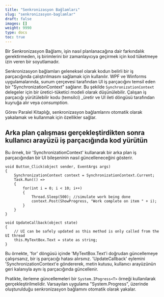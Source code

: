 ```yaml
---
title: "Senkronizasyon Bağlamları"
slug: "senkronizasyon-baglamlar"
draft: false
images: []
weight: 9990
type: docs
toc: true
---
```


Bir Senkronizasyon Bağlamı, işin nasıl planlanacağına dair farkındalık gerektirmeden, iş birimlerini bir zamanlayıcıya geçirmek için kod tüketmeye izin veren bir soyutlamadır.

Senkronizasyon bağlamları geleneksel olarak kodun belirli bir iş parçacığında çalıştırılmasını sağlamak için kullanılır. WPF ve Winforms uygulamalarında, sunum çerçevesi tarafından UI iş parçacığını temsil eden bir "SynchronizationContext" sağlanır. Bu şekilde `SynchronizationContext` delegeler için bir üretici-tüketici modeli olarak düşünülebilir. Çalışan iş parçacığı yürütülebilir kodu (temsilci) _üretir ve UI ileti döngüsü tarafından kuyruğa alır veya _consumption_.

Görev Paralel Kitaplığı, senkronizasyon bağlamlarını otomatik olarak yakalamak ve kullanmak için özellikler sağlar.

## Arka plan çalışması gerçekleştirdikten sonra kullanıcı arayüzü iş parçacığında kod yürütün
Bu örnek, bir 'SynchronizationContext' kullanarak bir arka plan iş parçacığından bir UI bileşeninin nasıl güncelleneceğini gösterir.


    void Button_Click(object sender, EventArgs args)
    {
        SynchronizationContext context = SynchronizationContext.Current;
        Task.Run(() =>
        {
            for(int i = 0; i < 10; i++) 
            {
                Thread.Sleep(500); //simulate work being done
                context.Post(ShowProgress, "Work complete on item " + i);
            }
        }
    }

    void UpdateCallback(object state)
    {
        // UI can be safely updated as this method is only called from the UI thread
        this.MyTextBox.Text = state as string;
    }

Bu örnekte, 'for' döngüsü içinde 'MyTextBox.Text'i doğrudan güncellemeye çalışırsanız, bir iş parçacığı hatası alırsınız. 'UpdateCallback' eylemini 'SynchronizationContext'e göndererek, metin kutusu, kullanıcı arayüzünün geri kalanıyla aynı iş parçacığında güncellenir.

Pratikte, ilerleme güncellemeleri bir `System.IPogress<T>` örneği kullanılarak gerçekleştirilmelidir. Varsayılan uygulama "System.Progress<T>", üzerinde oluşturulduğu senkronizasyon bağlamını otomatik olarak yakalar.


